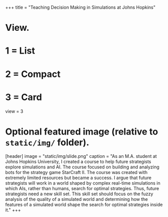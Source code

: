 +++
title = "Teaching Decision Making in Simulations at Johns Hopkins"

# View.
#   1 = List
#   2 = Compact
#   3 = Card
view = 3

# Optional featured image (relative to `static/img/` folder).
[header]
image = "static/img/slide.png"
caption = "As an M.A. student at Johns Hopkins University, I created a course to help future strategists explore simulations and AI. The course focused on building and analyzing bots for the strategy game StarCraft II. The course was created with extremely limited resources but became a success. I argue that future strategists will work in a world shaped by complex real-time simulations in which AIs, rather than humans, search for optimal strategies. Thus, future strategists need a new skill set. This skill set should focus on the fuzzy analysis of the quality of a simulated world and determining how the features of a simulated world shape the search for optimal strategies inside it."
+++
